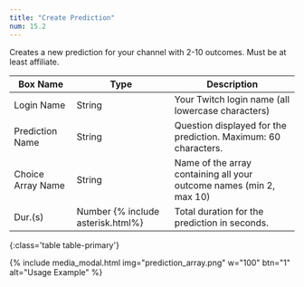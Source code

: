 ```yaml
---
title: "Create Prediction"
num: 15.2
---
```


Creates a new prediction for your channel with 2-10 outcomes. Must be at least affiliate.

| Box Name | Type | Description | 
|-------|--------|--------
|Login Name|String|Your Twitch login name (all lowercase characters)
|Prediction Name|String|Question displayed for the prediction. Maximum: 60 characters.
|Choice Array Name|String|Name of the array containing all your outcome names (min 2, max 10)
|Dur.(s)|Number {% include asterisk.html%}|Total duration for the prediction in seconds.
{:class='table table-primary'}

{% include media_modal.html img="prediction_array.png" w="100" btn="1" alt="Usage Example" %} 







